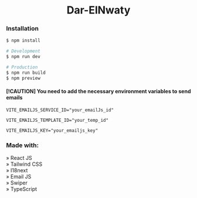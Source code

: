 <h1 align="center"> Dar-ElNwaty </h1>

### Installation

```bash
$ npm install

# Development
$ npm run dev 

# Production
$ npm run build
$ npm preview 
```

#### [!CAUTION] You need to add the necessary environment variables to send emails

```env
VITE_EMAILJS_SERVICE_ID="your_emailJs_id"

VITE_EMAILJS_TEMPLATE_ID="your_temp_id"

VITE_EMAILJS_KEY="your_emailjs_key"
```

### Made with:

» React JS <br>
» Tailwind CSS <br>
» I18next <br>
» Email JS <br>
» Swiper <br>
» TypeScript <br>
